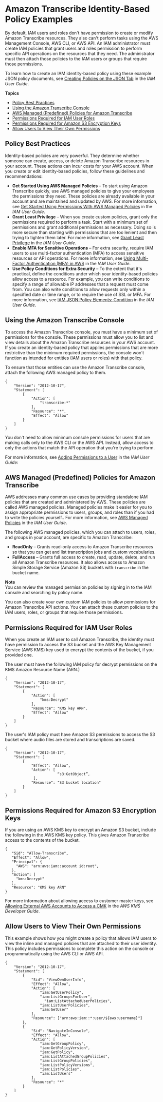 # Amazon Transcribe Identity\-Based Policy Examples<a name="security_iam_id-based-policy-examples"></a>

By default, IAM users and roles don't have permission to create or modify Amazon Transcribe resources\. They also can't perform tasks using the AWS Management Console, AWS CLI, or AWS API\. An IAM administrator must create IAM policies that grant users and roles permission to perform specific API operations on the resources that they need\. The administrator must then attach those policies to the IAM users or groups that require those permissions\.

To learn how to create an IAM identity\-based policy using these example JSON policy documents, see [Creating Policies on the JSON Tab](https://docs.aws.amazon.com/IAM/latest/UserGuide/access_policies_create.html#access_policies_create-json-editor) in the *IAM User Guide*\.

**Topics**
+ [Policy Best Practices](#security_iam_service-with-iam-policy-best-practices)
+ [Using the Amazon Transcribe Console](#security_iam_id-based-policy-examples-console)
+ [AWS Managed \(Predefined\) Policies for Amazon Transcribe](#auth-managed-policies)
+ [Permissions Required for IAM User Roles](#auth-role-iam-user)
+ [Permissions Required for Amazon S3 Encryption Keys](#auth-role-cmk)
+ [Allow Users to View Their Own Permissions](#security_iam_id-based-policy-examples-view-own-permissions)

## Policy Best Practices<a name="security_iam_service-with-iam-policy-best-practices"></a>

Identity\-based policies are very powerful\. They determine whether someone can create, access, or delete Amazon Transcribe resources in your account\. These actions can incur costs for your AWS account\. When you create or edit identity\-based policies, follow these guidelines and recommendations:
+ **Get Started Using AWS Managed Policies** – To start using Amazon Transcribe quickly, use AWS managed policies to give your employees the permissions they need\. These policies are already available in your account and are maintained and updated by AWS\. For more information, see [Get Started Using Permissions With AWS Managed Policies](https://docs.aws.amazon.com/IAM/latest/UserGuide/best-practices.html#bp-use-aws-defined-policies) in the *IAM User Guide*\.
+ **Grant Least Privilege** – When you create custom policies, grant only the permissions required to perform a task\. Start with a minimum set of permissions and grant additional permissions as necessary\. Doing so is more secure than starting with permissions that are too lenient and then trying to tighten them later\. For more information, see [Grant Least Privilege](https://docs.aws.amazon.com/IAM/latest/UserGuide/best-practices.html#grant-least-privilege) in the *IAM User Guide*\.
+ **Enable MFA for Sensitive Operations** – For extra security, require IAM users to use multi\-factor authentication \(MFA\) to access sensitive resources or API operations\. For more information, see [Using Multi\-Factor Authentication \(MFA\) in AWS](https://docs.aws.amazon.com/IAM/latest/UserGuide/id_credentials_mfa.html) in the *IAM User Guide*\.
+ **Use Policy Conditions for Extra Security** – To the extent that it's practical, define the conditions under which your identity\-based policies allow access to a resource\. For example, you can write conditions to specify a range of allowable IP addresses that a request must come from\. You can also write conditions to allow requests only within a specified date or time range, or to require the use of SSL or MFA\. For more information, see [IAM JSON Policy Elements: Condition](https://docs.aws.amazon.com/IAM/latest/UserGuide/reference_policies_elements_condition.html) in the *IAM User Guide*\.

## Using the Amazon Transcribe Console<a name="security_iam_id-based-policy-examples-console"></a>

To access the Amazon Transcribe console, you must have a minimum set of permissions for the console\. These permissions must allow you to list and view details about the Amazon Transcribe resources in your AWS account\. If you create an identity\-based policy that applies permissions that are more restrictive than the minimum required permissions, the console won't function as intended for entities \(IAM users or roles\) with that policy\.

To ensure that those entities can use the Amazon Transcribe console, attach the following AWS managed policy to them\. 

```
{
    "Version": "2012-10-17",
    "Statement": [
        {
            "Action": [
                "transcribe:*"
            ],
            "Resource": "*",
            "Effect": "Allow"
        }
    ]
}
```

You don't need to allow minimum console permissions for users that are making calls only to the AWS CLI or the AWS API\. Instead, allow access to only the actions that match the API operation that you're trying to perform\. 

For more information, see [Adding Permissions to a User](https://docs.aws.amazon.com/IAM/latest/UserGuide/id_users_change-permissions.html#users_change_permissions-add-console) in the *IAM User Guide*:

## AWS Managed \(Predefined\) Policies for Amazon Transcribe<a name="auth-managed-policies"></a>

AWS addresses many common use cases by providing standalone IAM policies that are created and administered by AWS\. These policies are called AWS managed policies\. Managed policies make it easier for you to assign appropriate permissions to users, groups, and roles than if you had to write the policies yourself\.\. For more information, see [AWS Managed Policies](https://docs.aws.amazon.com/IAM/latest/UserGuide/access_policies_managed-vs-inline.html#aws-managed-policies) in the *IAM User Guide*\.

The following AWS managed policies, which you can attach to users, roles, and groups in your account, are specific to Amazon Transcribe:
+ **ReadOnly** – Grants read\-only access to Amazon Transcribe resources so that you can get and list transcription jobs and custom vocabularies\.
+ **FullAccess** – Grants full access to create, read, update, delete, and run all Amazon Transcribe resources\. It also allows access to Amazon Simple Storage Service \(Amazon S3\) buckets with `transcribe` in the bucket name\.

**Note**  
You can review the managed permission policies by signing in to the IAM console and searching by policy name\.

You can also create your own custom IAM policies to allow permissions for Amazon Transcribe API actions\. You can attach these custom policies to the IAM users, roles, or groups that require those permissions\.

## Permissions Required for IAM User Roles<a name="auth-role-iam-user"></a>

When you create an IAM user to call Amazon Transcribe, the identity must have permission to access the S3 bucket and the AWS Key Management Service \(AWS KMS\) key used to encrypt the contents of the bucket, if you provided one\. 

The user must have the following IAM policy for decrypt permissions on the KMS Amazon Resource Name \(ARN\.\)

```
{
    "Version": "2012-10-17",
    "Statement": [
        {
            "Action": [
                "kms:Decrypt"
            ],
            "Resource": "KMS key ARN",
            "Effect": "Allow"
        }
    ]
}
```

The user's IAM policy must have Amazon S3 permissions to access the S3 bucket where audio files are stored and transcriptions are saved\.

```
{
    "Version": "2012-10-17",
    "Statement": [
        {
            "Effect": "Allow",
            "Action": [
                        “s3:GetObject”,
             ],
            "Resource": "S3 bucket location"
        }
    ]
}
```

## Permissions Required for Amazon S3 Encryption Keys<a name="auth-role-cmk"></a>

If you are using an AWS KMS key to encrypt an Amazon S3 bucket, include the following in the AWS KMS key policy\. This gives Amazon Transcribe access to the contents of the bucket\. 

```
{
   "Sid": "Allow-Transcribe",
   "Effect": "Allow",
   "Principal": {
     "AWS": "arn:aws:iam::account id:root",
   },
   "Action": [
     "kms:Decrypt"
   ],
   "Resource": "KMS key ARN"
}
```

For more information about allowing access to customer master keys, see [ Allowing External AWS Accounts to Access a CMK](https://docs.aws.amazon.com/kms/latest/developerguide/key-policy-modifying.html#key-policy-modifying-external-accounts) in the *AWS KMS Developer Guide*\.

## Allow Users to View Their Own Permissions<a name="security_iam_id-based-policy-examples-view-own-permissions"></a>

This example shows how you might create a policy that allows IAM users to view the inline and managed policies that are attached to their user identity\. This policy includes permissions to complete this action on the console or programmatically using the AWS CLI or AWS API\.

```
{
    "Version": "2012-10-17",
    "Statement": [
        {
            "Sid": "ViewOwnUserInfo",
            "Effect": "Allow",
            "Action": [
                "iam:GetUserPolicy",
                "iam:ListGroupsForUser",
                  "iam:ListAttachedUserPolicies",
                "iam:ListUserPolicies",
                "iam:GetUser"
            ],
            "Resource": ["arn:aws:iam::*:user/${aws:username}"]
        },
        {
            "Sid": "NavigateInConsole",
            "Effect": "Allow",
            "Action": [
                "iam:GetGroupPolicy",
                "iam:GetPolicyVersion",
                "iam:GetPolicy",
                "iam:ListAttachedGroupPolicies",
                "iam:ListGroupPolicies",
                "iam:ListPolicyVersions",
                "iam:ListPolicies",
                "iam:ListUsers"
            ],
            "Resource": "*"
        }
    ]
}
```